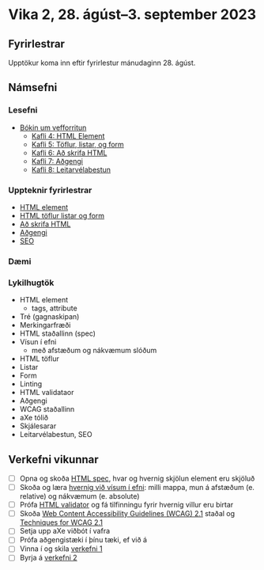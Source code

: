 # Vika 2, 28. ágúst–3. september 2023

## Fyrirlestrar

Upptökur koma inn eftir fyrirlestur mánudaginn 28. ágúst.

## Námsefni

### Lesefni

- [Bókin um vefforritun](https://bok.vefforritun.is/)
  - [Kafli 4: HTML Element](https://bok.vefforritun.is/04.element.html)
  - [Kafli 5: Töflur, listar, og form](https://bok.vefforritun.is/05.toflur-listar-form.html)
  - [Kafli 6: Að skrifa HTML](https://bok.vefforritun.is/06.ad-skrifa-html.html)
  - [Kafli 7: Aðgengi](https://bok.vefforritun.is/07.adgengi.html)
  - [Kafli 8: Leitarvélabestun](https://bok.vefforritun.is/08.seo.html)

### Uppteknir fyrirlestrar

- [HTML element](../namsefni/03.html-element/)
- [HTML töflur listar og form](../namsefni/04.html-toflur-listar-form/)
- [Að skrifa HTML](../namsefni/05.ad-skrifa-html/)
- [Aðgengi](../namsefni/06.adgengi/)
- [SEO](../namsefni/07.seo/)

### Dæmi

### Lykilhugtök

- HTML element
  - tags, attribute
- Tré (gagnaskipan)
- Merkingarfræði
- HTML staðallinn (spec)
- Vísun í efni
  - með afstæðum og nákvæmum slóðum
- HTML töflur
- Listar
- Form
- Linting
- HTML validataor
- Aðgengi
- WCAG staðallinn
- aXe tólið
- Skjálesarar
- Leitarvélabestun, SEO

## Verkefni vikunnar

- [ ] Opna og skoða [HTML spec](https://html.spec.whatwg.org/), hvar og hvernig skjölun element eru skjöluð
- [ ] Skoða og læra [hvernig við vísum í efni](https://bok.vefforritun.is/04.element.html#visad-i-efni): milli mappa, mun á afstæðum (e. relative) og nákvæmum (e. absolute)
- [ ] Prófa [HTML validator](https://validator.w3.org/) og fá tilfinningu fyrir hvernig villur eru birtar
- [ ] Skoða [Web Content Accessibility Guidelines (WCAG) 2.1](https://www.w3.org/TR/WCAG21/) staðal og [Techniques for WCAG 2.1](https://www.w3.org/WAI/WCAG21/Techniques/)
- [ ] Setja upp aXe viðbót í vafra
- [ ] Prófa aðgengistæki í þínu tæki, ef við á
- [ ] Vinna í og skila [verkefni 1](https://github.com/vefforritun/vef1-2023-v1)
- [ ] Byrja á [verkefni 2](https://github.com/vefforritun/vef1-2023-v2)

